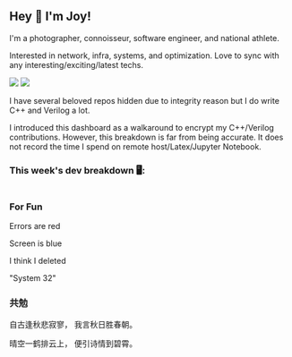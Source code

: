 ## Hey 👋 I'm Joy! 
I'm a photographer, connoisseur, software engineer, and national athlete. 

Interested in network, infra, systems, and optimization. Love to sync with any interesting/exciting/latest techs. 

<img src ="https://github-readme-stats.vercel.app/api?username=joyhuan&show_icons=true&count_private=true&theme=dracula" />

<img src="https://github-readme-stats.vercel.app/api/top-langs/?username=joyhuan&theme=dracula" />

I have several beloved repos hidden due to integrity reason but I do write C++ and Verilog a lot. 

I introduced this dashboard as a walkaround to encrypt my C++/Verilog contributions. However, this breakdown is far from being accurate. It does not record the time I spend on remote host/Latex/Jupyter Notebook. 

### This week's dev breakdown 🖥:
<!--START_SECTION:waka-->
```text

```
<!--END_SECTION:waka-->

### For Fun
Errors are red 

Screen is blue 

I think I deleted

"System 32"

### 共勉 
自古逢秋悲寂寥， 我言秋日胜春朝。

晴空一鹤排云上， 便引诗情到碧霄。
